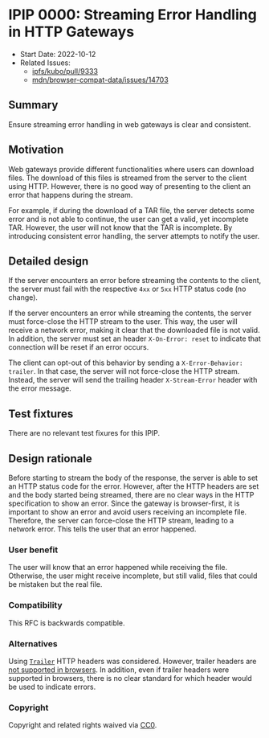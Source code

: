 # IPIP 0000: Streaming Error Handling in HTTP Gateways

- Start Date: 2022-10-12
- Related Issues:
  - [ipfs/kubo/pull/9333](https://github.com/ipfs/kubo/pull/9333)
  - [mdn/browser-compat-data/issues/14703](https://github.com/mdn/browser-compat-data/issues/14703)

## Summary

Ensure streaming error handling in web gateways is clear and consistent.

## Motivation

Web gateways provide different functionalities where users can download files.
The download of this files is streamed from the server to the client using HTTP.
However, there is no good way of presenting to the client an error that happens
during the stream.

For example, if during the download of a TAR file, the server detects some error
and is not able to continue, the user can get a valid, yet incomplete TAR. However,
the user will not know that the TAR is incomplete. By introducing consistent error
handling, the server attempts to notify the user.

## Detailed design

If the server encounters an error before streaming the contents to the client,
the server must fail with the respective `4xx`  or `5xx` HTTP status code (no change).

If the server encounters an error while streaming the contents, the server must
force-close the HTTP stream to the user. This way, the user will receive a
network error, making it clear that the downloaded file is not valid.
In addition, the server must set an header `X-On-Error: reset` to indicate that
connection will be reset if an error occurs.

The client can opt-out of this behavior by sending a `X-Error-Behavior: trailer`.
In that case, the server will not force-close the HTTP stream. Instead, the server
will send the trailing header `X-Stream-Error` header with the error message.

## Test fixtures

There are no relevant test fixures for this IPIP.

## Design rationale

Before starting to stream the body of the response, the server is able to set
an HTTP status code for the error. However, after the HTTP headers are set
and the body started being streamed, there are no clear ways in the HTTP
specification to show an error. Since the gateway is browser-first, it is
important to show an error and avoid users receiving an incomplete file.
Therefore, the server can force-close the HTTP stream, leading to a network
error. This tells the user that an error happened.

### User benefit

The user will know that an error happened while receiving the file. Otherwise,
the user might receive incomplete, but still valid, files that could be mistaken
but the real file.

### Compatibility

This RFC is backwards compatible.

### Alternatives

Using [`Trailer`](https://developer.mozilla.org/en-US/docs/Web/HTTP/Headers/Trailer) HTTP headers
was considered. However, trailer headers are [not supported in browsers](https://github.com/mdn/browser-compat-data/issues/14703).
In addition, even if trailer headers were supported in browsers, there is no clear
standard for which header would be used to indicate errors.

### Copyright

Copyright and related rights waived via [CC0](https://creativecommons.org/publicdomain/zero/1.0/).
